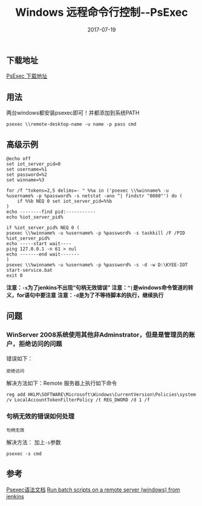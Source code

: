 ﻿---
title: "Windows 远程命令行控制--PsExec"
date: 2017-07-19
tags: ["Windows"]
draft: false
---

## 下载地址
[PsExec 下载地址](https://technet.microsoft.com/en-ca/sysinternals/bb897553.aspx)

## 用法
两台windows都安装psexec即可！并都添加到系统PATH
```
psexec \\remote-desktop-name -u name -p pass cmd
```

## 高级示例
```
@echo off
set iot_server_pid=0
set username=%1
set password=%2
set winname=%3

for /f "tokens=2,5 delims=- " %%a in ('psexec \\%winname% -u %username% -p %password% -s netstat -ano ^| findstr "8080"') do (
	if %%b NEQ 0 set iot_server_pid=%%b
)
echo --------find pid:-----------
echo %iot_server_pid%

if %iot_server_pid% NEQ 0 (
psexec \\%winname% -u %username% -p %password% -s taskkill /F /PID %iot_server_pid%
echo -----start wait----
ping 127.0.0.1 -n 61 > nul
echo -------end wait-------
)
psexec \\%winname% -u %username% -p %password% -s -d -w D:\KYEE-IOT start-service.bat
exit 0
```
**注意：`-s`为了jenkins不出现“句柄无效错误”**
**注意：`^|`是windows命令管道的转义，for语句中要注意**
**注意：`-d`是为了不等待脚本的执行，继续执行**

## 问题
### WinServer 2008系统使用其他非Adminstrator，但是是管理员的账户，拒绝访问的问题
错误如下：
```
拒绝访问
```
解决方法如下：Remote 服务器上执行如下命令
```
reg add HKLM\SOFTWARE\Microsoft\Windows\CurrentVersion\Policies\system /v LocalAccountTokenFilterPolicy /t REG_DWORD /d 1 /f
```

### 句柄无效的错误如何处理
```
句柄无效
```
解决方法： 加上`-s`参数
```
psexec -s cmd
```

## 参考
[Psexec语法文档](https://technet.microsoft.com/en-us/sysinternals/bb897553.aspx)
[Run batch scripts on a remote server (windows) from jenkins](http://stackoverflow.com/questions/22553588/run-batch-scripts-on-a-remote-server-windows-from-jenkins)





